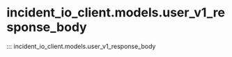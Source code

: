 # incident_io_client.models.user_v1_response_body

::: incident_io_client.models.user_v1_response_body